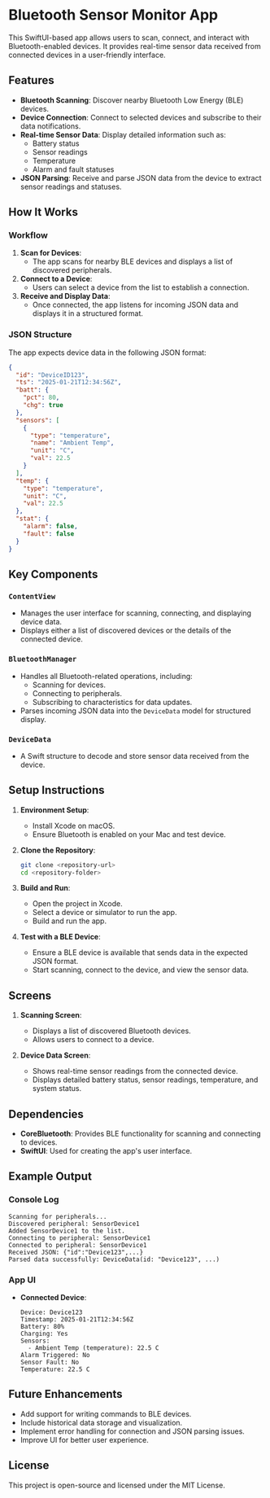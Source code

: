 
# Bluetooth Sensor Monitor App

This SwiftUI-based app allows users to scan, connect, and interact with Bluetooth-enabled devices. It provides real-time sensor data received from connected devices in a user-friendly interface.

## Features

- **Bluetooth Scanning**: Discover nearby Bluetooth Low Energy (BLE) devices.
- **Device Connection**: Connect to selected devices and subscribe to their data notifications.
- **Real-time Sensor Data**: Display detailed information such as:
  - Battery status
  - Sensor readings
  - Temperature
  - Alarm and fault statuses
- **JSON Parsing**: Receive and parse JSON data from the device to extract sensor readings and statuses.

## How It Works

### Workflow
1. **Scan for Devices**:
   - The app scans for nearby BLE devices and displays a list of discovered peripherals.
2. **Connect to a Device**:
   - Users can select a device from the list to establish a connection.
3. **Receive and Display Data**:
   - Once connected, the app listens for incoming JSON data and displays it in a structured format.

### JSON Structure
The app expects device data in the following JSON format:
```json
{
  "id": "DeviceID123",
  "ts": "2025-01-21T12:34:56Z",
  "batt": {
    "pct": 80,
    "chg": true
  },
  "sensors": [
    {
      "type": "temperature",
      "name": "Ambient Temp",
      "unit": "C",
      "val": 22.5
    }
  ],
  "temp": {
    "type": "temperature",
    "unit": "C",
    "val": 22.5
  },
  "stat": {
    "alarm": false,
    "fault": false
  }
}
```

## Key Components

### `ContentView`
- Manages the user interface for scanning, connecting, and displaying device data.
- Displays either a list of discovered devices or the details of the connected device.

### `BluetoothManager`
- Handles all Bluetooth-related operations, including:
  - Scanning for devices.
  - Connecting to peripherals.
  - Subscribing to characteristics for data updates.
- Parses incoming JSON data into the `DeviceData` model for structured display.

### `DeviceData`
- A Swift structure to decode and store sensor data received from the device.

## Setup Instructions

1. **Environment Setup**:
   - Install Xcode on macOS.
   - Ensure Bluetooth is enabled on your Mac and test device.

2. **Clone the Repository**:
   ```bash
   git clone <repository-url>
   cd <repository-folder>
   ```

3. **Build and Run**:
   - Open the project in Xcode.
   - Select a device or simulator to run the app.
   - Build and run the app.

4. **Test with a BLE Device**:
   - Ensure a BLE device is available that sends data in the expected JSON format.
   - Start scanning, connect to the device, and view the sensor data.

## Screens

1. **Scanning Screen**:
   - Displays a list of discovered Bluetooth devices.
   - Allows users to connect to a device.

2. **Device Data Screen**:
   - Shows real-time sensor readings from the connected device.
   - Displays detailed battery status, sensor readings, temperature, and system status.

## Dependencies

- **CoreBluetooth**: Provides BLE functionality for scanning and connecting to devices.
- **SwiftUI**: Used for creating the app's user interface.

## Example Output

### Console Log
```
Scanning for peripherals...
Discovered peripheral: SensorDevice1
Added SensorDevice1 to the list.
Connecting to peripheral: SensorDevice1
Connected to peripheral: SensorDevice1
Received JSON: {"id":"Device123",...}
Parsed data successfully: DeviceData(id: "Device123", ...)
```

### App UI
- **Connected Device**:
  ```
  Device: Device123
  Timestamp: 2025-01-21T12:34:56Z
  Battery: 80%
  Charging: Yes
  Sensors:
    - Ambient Temp (temperature): 22.5 C
  Alarm Triggered: No
  Sensor Fault: No
  Temperature: 22.5 C
  ```

## Future Enhancements

- Add support for writing commands to BLE devices.
- Include historical data storage and visualization.
- Implement error handling for connection and JSON parsing issues.
- Improve UI for better user experience.

## License

This project is open-source and licensed under the MIT License.
